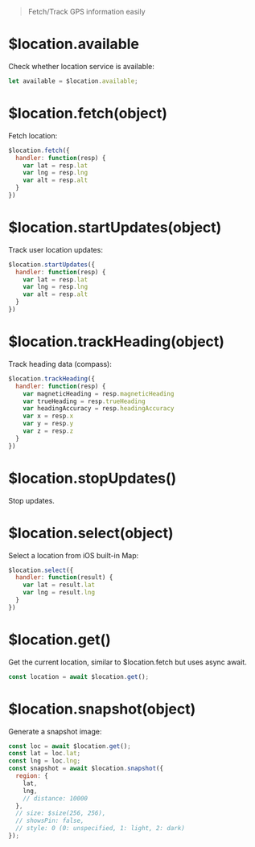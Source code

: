 > Fetch/Track GPS information easily

# $location.available

Check whether location service is available:

```js
let available = $location.available;
```

# $location.fetch(object)

Fetch location:

```js
$location.fetch({
  handler: function(resp) {
    var lat = resp.lat
    var lng = resp.lng
    var alt = resp.alt
  }
})
```

# $location.startUpdates(object)

Track user location updates:

```js
$location.startUpdates({
  handler: function(resp) {
    var lat = resp.lat
    var lng = resp.lng
    var alt = resp.alt
  }
})
```

# $location.trackHeading(object)

Track heading data (compass):

```js
$location.trackHeading({
  handler: function(resp) {
    var magneticHeading = resp.magneticHeading
    var trueHeading = resp.trueHeading
    var headingAccuracy = resp.headingAccuracy
    var x = resp.x
    var y = resp.y
    var z = resp.z
  }
})
```

# $location.stopUpdates()

Stop updates.

# $location.select(object)

Select a location from iOS built-in Map:

```js
$location.select({
  handler: function(result) {
    var lat = result.lat
    var lng = result.lng
  }
})
```

# $location.get()

Get the current location, similar to $location.fetch but uses async await.

```js
const location = await $location.get();
```

# $location.snapshot(object)

Generate a snapshot image:

```js
const loc = await $location.get();
const lat = loc.lat;
const lng = loc.lng;
const snapshot = await $location.snapshot({
  region: {
    lat,
    lng,
    // distance: 10000
  },
  // size: $size(256, 256),
  // showsPin: false,
  // style: 0 (0: unspecified, 1: light, 2: dark)
});
```